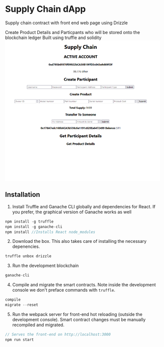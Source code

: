 # Supply Chain dApp
Supply chain contract with front end web page using Drizzle

Create Product Details and Particpants who will be stored onto the blockchain ledger
Built using truffle and solidity
![Front End](./frontEndDisplay.PNG)


## Installation

1. Install Truffle and Ganache CLI globally and dependencies for React. If you prefer, the graphical version of Ganache works as well
```javascript
npm install -g truffle
npm install -g ganache-cli
npm install //Installs React node_modules
```

2. Download the box. This also takes care of installing the necessary depenencies.
```javascript
truffle unbox drizzle
```

3. Run the development blockchain
```javascript
ganache-cli
```

4. Compile and migrate the smart contracts. Note inside the development console we don't preface commands with `truffle`.
```javascript
compile
migrate --reset
```

5. Run the webpack server for front-end hot reloading (outside the development console). Smart contract changes must be manually recompiled and migrated.
```javascript
// Serves the front-end on http://localhost:3000
npm run start
```
